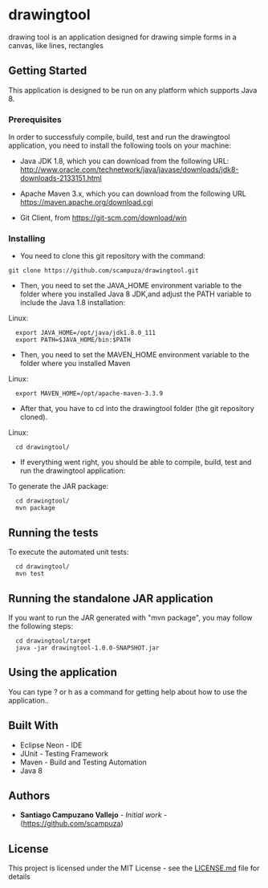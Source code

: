 # drawingtool
drawing tool is an application designed for drawing simple forms in a canvas, like lines, rectangles

## Getting Started

This application is designed to be run on any platform which supports Java 8.  

### Prerequisites

In order to successfuly compile, build, test and run the drawingtool application, you need to install the following tools on your machine:

- Java JDK 1.8, which you can download from the following URL: http://www.oracle.com/technetwork/java/javase/downloads/jdk8-downloads-2133151.html

- Apache Maven 3.x, which you can download from the following URL https://maven.apache.org/download.cgi

- Git Client, from https://git-scm.com/download/win


### Installing

- You need to clone this git repository with the command:

```
git clone https://github.com/scampuza/drawingtool.git
```

- Then, you need to set the JAVA_HOME environment variable to the folder where you installed Java 8 JDK,and adjust the PATH variable to include the Java 1.8 installation:

Linux:

```
  export JAVA_HOME=/opt/java/jdk1.8.0_111
  export PATH=$JAVA_HOME/bin:$PATH
```
- Then, you need to set the MAVEN_HOME environment variable to the folder where you installed Maven 

Linux:  

```
  export MAVEN_HOME=/opt/apache-maven-3.3.9
```

- After that, you have to cd into the drawingtool folder (the git repository cloned).

Linux: 

```
  cd drawingtool/
```
- If everything went right, you should be able to compile, build, test and run the drawingtool application:

To generate the JAR package:  

```
  cd drawingtool/
  mvn package
```

## Running the tests

To execute the automated unit tests: 

```
  cd drawingtool/
  mvn test
```

## Running the standalone JAR application

If you want to run the JAR generated with "mvn package", you may follow the following steps:

```
  cd drawingtool/target
  java -jar drawingtool-1.0.0-SNAPSHOT.jar

```
## Using the application

 You can type ? or h as a command for getting help about how to use the application..

## Built With

* Eclipse Neon - IDE
* JUnit - Testing Framework
* Maven - Build and Testing Automation
* Java 8

## Authors

* **Santiago Campuzano Vallejo** - *Initial work* - (https://github.com/scampuza)

## License

This project is licensed under the MIT License - see the [LICENSE.md](LICENSE.md) file for details

